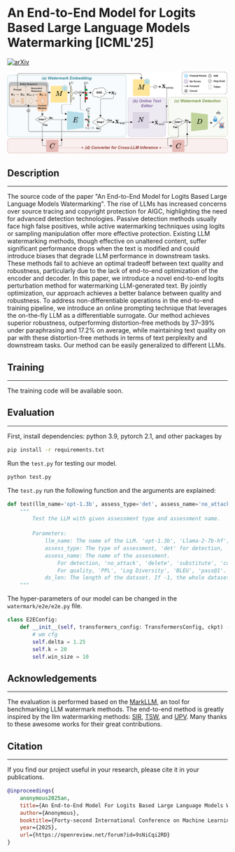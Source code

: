 
# An End-to-End Model for Logits Based Large Language Models Watermarking [ICML'25]

[![arXiv](https://img.shields.io/badge/arXiv-2505.02344-b31b1b.svg)](https://arxiv.org/pdf/2505.02344)

![Model Overview](./fig/model_overview.png)
 
## Description   

---
The source code of the paper "An End-to-End Model for Logits Based Large Language Models Watermarking". The rise of LLMs has increased concerns over source tracing and copyright protection for AIGC, highlighting the need for advanced detection technologies. Passive detection methods usually face high false positives, while active watermarking techniques using logits or sampling manipulation offer more effective protection. Existing LLM watermarking methods, though effective on unaltered content, suffer significant performance drops when the text is modified and could introduce biases that degrade LLM performance in downstream tasks. These methods fail to achieve an optimal tradeoff between text quality and robustness, particularly due to the lack of end-to-end optimization of the encoder and decoder. In this paper, we introduce a novel end-to-end logits perturbation method for watermarking LLM-generated text. By jointly optimization, our approach achieves a better balance between quality and robustness. To address non-differentiable operations in the end-to-end training pipeline, we introduce an online prompting technique that leverages the on-the-fly LLM as a differentiable surrogate. Our method achieves superior robustness, outperforming distortion-free methods by 37–39\% under paraphrasing and 17.2\% on average, while maintaining text quality on par with these distortion-free methods in terms of text perplexity and downstream tasks. Our method can be easily generalized to different LLMs.    

## Training

---
The training code will be available soon.

## Evaluation

---
First, install dependencies: python 3.9, pytorch 2.1, and other packages by
```bash
pip install -r requirements.txt
```   

Run the ```test.py``` for testing our model.

```bash
python test.py
```

The ```test.py``` run the following function and the arguments are explained:

```python
def test(llm_name='opt-1.3b', assess_type='det', assess_name='no_attack', ds_len=-1):
    """
        Test the LLM with given assessment type and assessment name.

        Parameters:
            llm_name: The name of the LLM. 'opt-1.3b', 'Llama-2-7b-hf', 'Llama-2-7b-chat-hf'.
            assess_type: The type of assessment, 'det' for detection, 'qlt' for quality.
            assess_name: The name of the assessment.
                For detection, 'no_attack', 'delete', 'substitute', 'context_substitute', 'paraphrase_dipper'.
                For quality, 'PPL', 'Log Diversity', 'BLEU', 'pass@1'.
            ds_len: The length of the dataset. If -1, the whole dataset is used.
    """
```

The hyper-parameters of our model can be changed in the ```watermark/e2e/e2e.py``` file.

```python
class E2EConfig:
    def __init__(self, transformers_config: TransformersConfig, ckpt) -> None:
        # wm cfg
        self.delta = 1.25
        self.k = 20
        self.win_size = 10

```

## Acknowledgements

---
The evaluation is performed based on the [MarkLLM](https://github.com/THU-BPM/MarkLLM), an tool for benchmarking LLM watermark methods.
The end-to-end method is greatly inspired by the llm watermarking methods: [SIR](https://github.com/THU-BPM/Robust_Watermark), [TSW](https://github.com/mignonjia/TS_watermark), and [UPV](https://github.com/THU-BPM/unforgeable_watermark). Many thanks to these awesome works for their great contributions.

## Citation

---
If you find our project useful in your research, please cite it in your publications.

```bibtex
@inproceedings{
    anonymous2025an,
    title={An End-to-End Model For Logits Based Large Language Models Watermarking},
    author={Anonymous},
    booktitle={Forty-second International Conference on Machine Learning},
    year={2025},
    url={https://openreview.net/forum?id=9sNiCqi2RD}
}
```